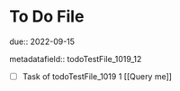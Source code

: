 # To Do File

due:: 2022-09-15

metadatafield:: todoTestFile_1019_12

- [ ] Task of todoTestFile_1019 1 [[Query me]]
